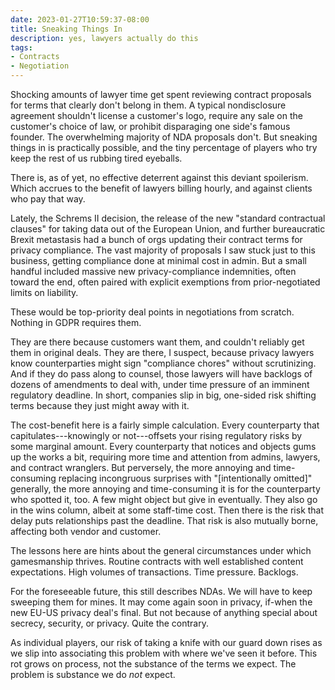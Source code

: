 ```yaml
---
date: 2023-01-27T10:59:37-08:00
title: Sneaking Things In
description: yes, lawyers actually do this
tags:
- Contracts
- Negotiation
---
```


Shocking amounts of lawyer time get spent reviewing contract proposals for terms that clearly don't belong in them.  A typical nondisclosure agreement shouldn't license a customer's logo, require any sale on the customer's choice of law, or prohibit disparaging one side's famous founder.  The overwhelming majority of NDA proposals don't.  But sneaking things in is practically possible, and the tiny percentage of players who try keep the rest of us rubbing tired eyeballs.

There is, as of yet, no effective deterrent against this deviant spoilerism.  Which accrues to the benefit of lawyers billing hourly, and against clients who pay that way.

Lately, the Schrems II decision, the release of the new "standard contractual clauses" for taking data out of the European Union, and further bureaucratic Brexit metastasis had a bunch of orgs updating their contract terms for privacy compliance.  The vast majority of proposals I saw stuck just to this business, getting compliance done at minimal cost in admin.  But a small handful included massive new privacy-compliance indemnities, often toward the end, often paired with explicit exemptions from prior-negotiated limits on liability.

These would be top-priority deal points in negotiations from scratch.  Nothing in GDPR requires them.

They are there because customers want them, and couldn't reliably get them in original deals.  They are there, I suspect, because privacy lawyers know counterparties might sign "compliance chores" without scrutinizing.  And if they do pass along to counsel, those lawyers will have backlogs of dozens of amendments to deal with, under time pressure of an imminent regulatory deadline.  In short, companies slip in big, one-sided risk shifting terms because they just might away with it.

The cost-benefit here is a fairly simple calculation.  Every counterparty that capitulates---knowingly or not---offsets your rising regulatory risks by some marginal amount.  Every counterparty that notices and objects gums up the works a bit, requiring more time and attention from admins, lawyers, and contract wranglers.  But perversely, the more annoying and time-consuming replacing incongruous surprises with "[intentionally omitted]" generally, the more annoying and time-consuming it is for the counterparty who spotted it, too.  A few might object but give in eventually.  They also go in the wins column, albeit at some staff-time cost.  Then there is the risk that delay puts relationships past the deadline.  That risk is also mutually borne, affecting both vendor and customer.

The lessons here are hints about the general circumstances under which gamesmanship thrives.  Routine contracts with well established content expectations.  High volumes of transactions.  Time pressure.  Backlogs.

For the foreseeable future, this still describes NDAs.  We will have to keep sweeping them for mines.  It may come again soon in privacy, if-when the new EU-US privacy deal's final.  But not because of anything special about secrecy, security, or privacy.  Quite the contrary.

As individual players, our risk of taking a knife with our guard down rises as we slip into associating this problem with where we've seen it before.  This rot grows on process, not the substance of the terms we expect.  The problem is substance we do _not_ expect.
